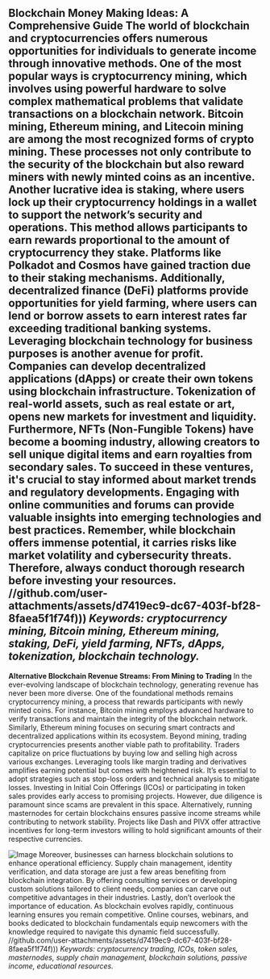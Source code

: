 **Blockchain Money Making Ideas: A Comprehensive Guide**
The world of blockchain and cryptocurrencies offers numerous opportunities for individuals to generate income through innovative methods. One of the most popular ways is cryptocurrency mining, which involves using powerful hardware to solve complex mathematical problems that validate transactions on a blockchain network. Bitcoin mining, Ethereum mining, and Litecoin mining are among the most recognized forms of crypto mining. These processes not only contribute to the security of the blockchain but also reward miners with newly minted coins as an incentive.
Another lucrative idea is staking, where users lock up their cryptocurrency holdings in a wallet to support the network’s security and operations. This method allows participants to earn rewards proportional to the amount of cryptocurrency they stake. Platforms like Polkadot and Cosmos have gained traction due to their staking mechanisms. Additionally, decentralized finance (DeFi) platforms provide opportunities for yield farming, where users can lend or borrow assets to earn interest rates far exceeding traditional banking systems.
Leveraging blockchain technology for business purposes is another avenue for profit. Companies can develop decentralized applications (dApps) or create their own tokens using blockchain infrastructure. Tokenization of real-world assets, such as real estate or art, opens new markets for investment and liquidity. Furthermore, NFTs (Non-Fungible Tokens) have become a booming industry, allowing creators to sell unique digital items and earn royalties from secondary sales.
To succeed in these ventures, it's crucial to stay informed about market trends and regulatory developments. Engaging with online communities and forums can provide valuable insights into emerging technologies and best practices. Remember, while blockchain offers immense potential, it carries risks like market volatility and cybersecurity threats. Therefore, always conduct thorough research before investing your resources.
 //github.com/user-attachments/assets/d7419ec9-dc67-403f-bf28-8faea5f1f74f)))
*Keywords: cryptocurrency mining, Bitcoin mining, Ethereum mining, staking, DeFi, yield farming, NFTs, dApps, tokenization, blockchain technology.*
---
**Alternative Blockchain Revenue Streams: From Mining to Trading**
In the ever-evolving landscape of blockchain technology, generating revenue has never been more diverse. One of the foundational methods remains cryptocurrency mining, a process that rewards participants with newly minted coins. For instance, Bitcoin mining employs advanced hardware to verify transactions and maintain the integrity of the blockchain network. Similarly, Ethereum mining focuses on securing smart contracts and decentralized applications within its ecosystem.
Beyond mining, trading cryptocurrencies presents another viable path to profitability. Traders capitalize on price fluctuations by buying low and selling high across various exchanges. Leveraging tools like margin trading and derivatives amplifies earning potential but comes with heightened risk. It’s essential to adopt strategies such as stop-loss orders and technical analysis to mitigate losses.
Investing in Initial Coin Offerings (ICOs) or participating in token sales provides early access to promising projects. However, due diligence is paramount since scams are prevalent in this space. Alternatively, running masternodes for certain blockchains ensures passive income streams while contributing to network stability. Projects like Dash and PIVX offer attractive incentives for long-term investors willing to hold significant amounts of their respective currencies.

![Image](https://github.com/user-attachments/assets/d7419ec9-dc67-403f-bf28-8faea5f1f74f)
Moreover, businesses can harness blockchain solutions to enhance operational efficiency. Supply chain management, identity verification, and data storage are just a few areas benefiting from blockchain integration. By offering consulting services or developing custom solutions tailored to client needs, companies can carve out competitive advantages in their industries.
Lastly, don’t overlook the importance of education. As blockchain evolves rapidly, continuous learning ensures you remain competitive. Online courses, webinars, and books dedicated to blockchain fundamentals equip newcomers with the knowledge required to navigate this dynamic field successfully.
 //github.com/user-attachments/assets/d7419ec9-dc67-403f-bf28-8faea5f1f74f)))
*Keywords: cryptocurrency trading, ICOs, token sales, masternodes, supply chain management, blockchain solutions, passive income, educational resources.*
